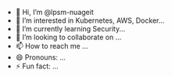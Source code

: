- 👋 Hi, I’m @lpsm-nuageit
- 👀 I’m interested in Kubernetes, AWS, Docker...
- 🌱 I’m currently learning Security...
- 💞️ I’m looking to collaborate on ...
- 📫 How to reach me ...
- 😄 Pronouns: ...
- ⚡ Fun fact: ...

<!---
lpsm-nuageit/lpsm-nuageit is a ✨ special ✨ repository because its `README.md` (this file) appears on your GitHub profile.
You can click the Preview link to take a look at your changes.
--->
